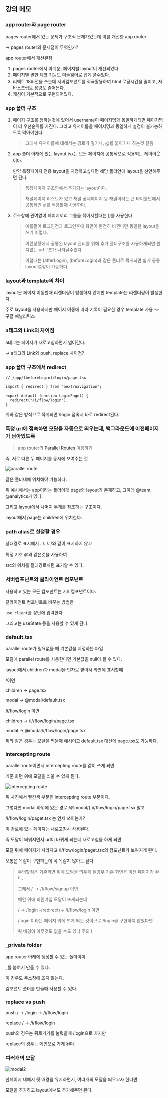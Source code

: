 ## 강의 메모

### app router와 page router

pages router에서 있는 문제가 구조적 문제가있는데 이를 개선한 app router

-> pages router의 문제점이 무엇인가?

app router에서 개선된점

1. pages router에서 아쉬운, 페이지별 layout이 개선되었다.
2. 페이지별 권한 체크 기능도 미들웨어로 쉽게 쓸수있다.
3. 리액트 18버전을 쓰는데 서버컴포넌트를 적극활용하여 html 로딩시간을 줄이고, 자바스크립트 용량도 줄어든다.
4. 캐싱이 기본적으로 구현되어있다.

### app 폴더 구조

1. 페이지 구조를 정하는것에 있어서 username이 페이지명과 동일하게되면 페이지명이 더 우선순위를 가진다.
   그리고 유저이름을 페이지명과 동일하게 설정이 불가능하도록 막아야한다.

   > 그래서 유저이름에 대해서는 경로가 깊거나, @를 붙이거나 하는것 같음

2. app 폴더 아래에 있는 layout.tsx는 모든 페이지에 공통적으로 적용되는 레이아웃이다.

   만약 특정페이지 전용 layout을 지정하고싶다면 해당 폴더안에 layout을 선언해주면 된다.

   > 특정페이지 구조안에서 추가되는 layout이다.
   >
   > 채널페이지 리스트가 있고 채널 상세페이지 등 채널이라는 큰 타이틀안에서 공통적인 ui를 적용할때 사용한다.

3. 주소창에 관여없이 페이지끼리 그룹을 묶어서할때는 ()를 사용한다

   > 예를들어 로그인전과 로그인후에 화면이 완전히 바뀐다면 동일한 layout을 쓰기 어렵다.
   >
   > 이런상황에서 공통된 layout 관리를 위해 추가 폴더구조를 사용하게되면 원치않는 url구조가 나타날수있다.
   >
   > 이럴때는 (afterLogin), (beforeLogin)과 같은 폴더로 묶게되면 쉽게 공통 layout설정이 가능하다

### layout과 template의 차이

layout은 페이지 이동할때 리렌더링이 발생하지 않지만 template는 리렌더링이 발생한다.

주로 layout을 사용하지만 페이지 이동에 따라 기록이 필요한 경우 template 사용 -> 구글 애널리틱스

### a태그와 Link의 차이점

a태그는 페이지가 새로고침하면서 넘어간다.

-> a태그와 Link와 push, replace 차이점?

### app 폴더 구조에서 redirect

```tsx
// /app/(beforeLogin)/login/page.tsx

import { redirect } from "next/navigation";

export default function LoginPage() {
  redirect("/i/flow/login");
}
```

위와 같은 방식으로 적게되면 /login 접속시 바로 redirect된다.

### 특정 url에 접속하면 모달을 자동으로 띄우는데, 백그라운드에 이전페이지가 남아있도록

> app router의 [Parallel Routes](https://nextjs.org/docs/app/building-your-application/routing/parallel-routes) 이용하기

즉, 서로 다른 두 페이지를 동시에 보여주는 것

<img src='./images/parallel-routes.avif' alt="parallel route">

같은 폴더내에 위치해야 가능하다.

위 예시에서는 app이라는 폴더아래 page와 layout가 존재하고, 그아래 @team, @analytics가 있다.

그리고 layout에서 나머지 두개를 참조하는 구조이다.

layout에서 page는 children에 위치한다.

### path alias로 설정할 경우

상대경로 표시에서 ../../../와 같이 표시하지 않고

특정 기호 @와 같은것을 사용하여

src의 위치를 절대경로처럼 표기할 수 있다.

### 서버컴포넌트와 클라이언트 컴포넌트

사용하고 있는 모든 컴포넌트는 서버컴포넌트이다.

클라이언트 컴포넌트로 바꾸는 방법은

`use client`를 상단에 입력한다.

그리고는 useState 등을 사용할 수 있게 된다.

### default.tsx

parallel route가 필요없을 때 기본값을 지정하는 파일

모달에 parallel route를 사용한다면 기본값을 null이 될 수 있다.

layout에서 children과 modal을 인자로 받아서 화면에 표시할때

/이면

children -> page.tsx

modal -> @modal/default.tsx

/i/flow/login 이면

children -> /i//flow/login/page.tsx

modal -> @modal/i/flow/login/page.tsx

위와 같은 경우는 모달을 띄울때 예시이고 default.tsx 대신에 page.tsx도 가능하다.

### intercepting route

parallel route이면서 intercepting route를 같이 쓰게 되면

기존 화면 위에 모달을 띄울 수 있게 된다.

<img src='./images/intercepting-route.png' alt="intercepting route">

위 사진에서 빨간색 부분은 intercepting route 부분이다.

그렇다면 modal 하위에 있는 경로 /@modal/(.)i/flow/login/page.tsx 말고

/i/flow/login/paget.tsx 는 언제 쓰이는가?

이 경로에 있는 페이지는 새로고침시 사용된다.

즉 모달이 띄워지면서 url이 바뀌게 되는데 새로고침을 하게 되면

모달 뒤에 페이지가 사라지고 /i/flow/login/paget.tsx의 컴포넌트가 보여지게 된다.

보통은 똑같이 구현하는데 꼭 똑같지 않아도 된다.

> 주의할점은 기존화면 위에 모달을 띄우게 될경우 기존 화면은 이전 페이지가 된다.
>
> 그래서 / -> /I/flow/signup 이면
>
> 메인 위에 회원가입 모달이 뜨게되는데
>
> / -> /login -(redirect)-> /i/flow/login 이면
>
> /login 이라는 페이지 위에 뜨게 되는 것이므로 /login을 구현하지 않았다면
>
> 뒷 배경이 아무것도 없을 수도 있다 주의 !

### \_private folder

app router 아래에 생성할 수 있는 폴더이며

\_를 붙여서 만들 수 있다.

이 경우도 주소창에 뜨지 않는다.

컴포넌트 폴더를 만들때 사용할 수 있다.

### replace vs push

push
/ -> /login -> /i/flow/login

replace
/ -> /i/flow/login

push의 경우는 뒤로가기를 눌렀을때 /login으로 가지만

replace의 경우는 메인으로 가게 된다.

### 여러개의 모달

<img src='./images/modal2.png' alt="modal2">

한페이지 내에서 뒷 배경을 유지하면서, 여러개의 모달을 띄우고자 한다면

모달을 추가하고 layout에서도 추가해주면 된다.
